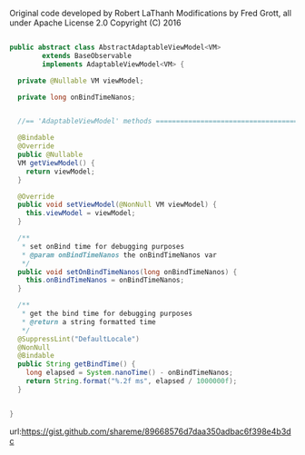 Original code developed by Robert LaThanh
Modifications by Fred Grott, all under Apache License 2.0 Copyright (C) 2016

```java

public abstract class AbstractAdaptableViewModel<VM>
        extends BaseObservable
        implements AdaptableViewModel<VM> {

  private @Nullable VM viewModel;

  private long onBindTimeNanos;


  //== 'AdaptableViewModel' methods ===========================================

  @Bindable
  @Override
  public @Nullable
  VM getViewModel() {
    return viewModel;
  }

  @Override
  public void setViewModel(@NonNull VM viewModel) {
    this.viewModel = viewModel;
  }

  /**
   * set onBind time for debugging purposes
   * @param onBindTimeNanos the onBindTimeNanos var
   */
  public void setOnBindTimeNanos(long onBindTimeNanos) {
    this.onBindTimeNanos = onBindTimeNanos;
  }

  /**
   * get the bind time for debugging purposes
   * @return a string formatted time
   */
  @SuppressLint("DefaultLocale")
  @NonNull
  @Bindable
  public String getBindTime() {
    long elapsed = System.nanoTime() - onBindTimeNanos;
    return String.format("%.2f ms", elapsed / 1000000f);
  }


}


```

url:https://gist.github.com/shareme/89668576d7daa350adbac6f398e4b3dc
